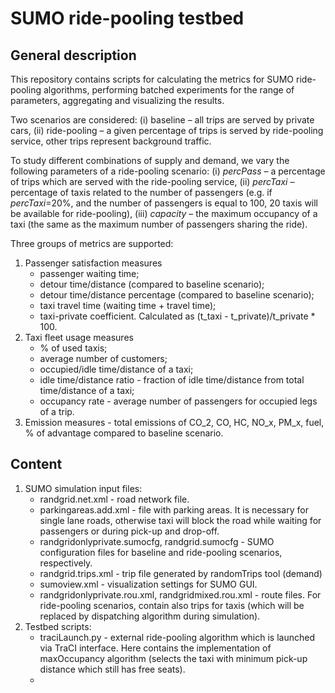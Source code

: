 # SUMO ride-pooling testbed

## General description

This repository contains scripts for calculating the metrics for SUMO ride-pooling algorithms, performing batched experiments for the range of parameters, aggregating and visualizing the results. 

Two scenarios are considered: (i) baseline – all trips are served by private cars, (ii) ride-pooling – a given percentage of trips is served by ride-pooling service, other trips represent background traffic.

To study different combinations of supply and demand, we vary the following parameters of a ride-pooling scenario: (i) *percPass* – a percentage of trips which are served with the ride-pooling service, (ii) *percTaxi* – percentage of taxis related to the number of passengers (e.g. if *percTaxi*=20%, and the number of passengers is equal to 100, 20 taxis will be available for ride-pooling), (iii) *capacity* – the maximum occupancy of a taxi (the same as the maximum number of passengers sharing the ride).

Three groups of metrics are supported:
1. Passenger satisfaction measures
   * passenger waiting time;
   * detour time/distance (compared to baseline scenario);
   * detour time/distance percentage (compared to baseline scenario);
   * taxi travel time (waiting time + travel time);
   * taxi-private coefficient. Calculated as (t_taxi - t_private)/t_private * 100.
2. Taxi fleet usage measures
    * % of used taxis;
    * average number of customers;
    * occupied/idle time/distance of a taxi;
    * idle time/distance ratio - fraction of idle time/distance from total time/distance of a taxi;
    * occupancy rate - average number of passengers for occupied legs of a trip.
5. Emission measures - total emissions of CO_2, CO, HC, NO_x, PM_x, fuel, % of advantage compared to baseline scenario.

## Content
1. SUMO simulation input files:
   * randgrid.net.xml - road network file.
   * parkingareas.add.xml - file with parking areas. It is necessary for single lane roads, otherwise taxi will block the road while waiting for passengers or during pick-up and drop-off.
   * randgridonlyprivate.sumocfg, randgrid.sumocfg - SUMO configuration files for baseline and ride-pooling scenarios, respectively.
   * randgrid.trips.xml - trip file generated by randomTrips tool (demand)
   * sumoview.xml - visualization settings for SUMO GUI.
   * randgridonlyprivate.rou.xml, randgridmixed.rou.xml - route files. For ride-pooling scenarios, contain also trips for taxis (which will be replaced by dispatching algorithm during simulation).
2. Testbed scripts:
   * traciLaunch.py - external ride-pooling algorithm which is launched via TraCI interface. Here contains the implementation of maxOccupancy algorithm (selects the taxi with minimum pick-up distance which still has free seats).
   * 
